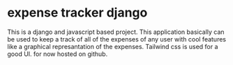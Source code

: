 # expense tracker django
This is a django and javascript based project. This application basically can be used to keep a track of all of the expenses of any user with cool features like a graphical represantation of the expenses.
Tailwind css is used for a good UI.
for now hosted on github.
